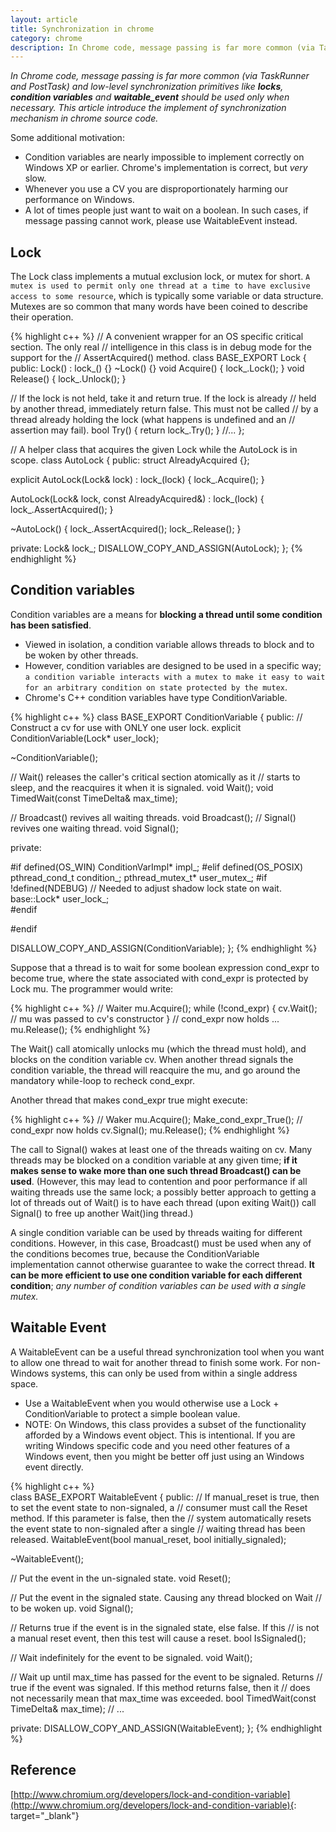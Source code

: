 ```yaml
---
layout: article
title: Synchronization in chrome
category: chrome
description: In Chrome code, message passing is far more common (via TaskRunner and PostTask) and low-level synchronization primitives like locks, condition variables and waitable_event should be used only when necessary. This article introduce the implement of synchronization mechanism in chrome source code.
---
```

*In Chrome code, message passing is far more common (via TaskRunner and PostTask) and low-level synchronization primitives like **locks**, **condition variables** and **waitable_event** should be used only when necessary. This article introduce the implement of synchronization mechanism in chrome source code.*

Some additional motivation:  

* Condition variables are nearly impossible to implement correctly on Windows XP or earlier. Chrome's implementation is correct, but _very_ slow. 
* Whenever you use a CV you are disproportionately harming our performance on Windows.
* A lot of times people just want to wait on a boolean.  In such cases, if message passing cannot work, please use WaitableEvent instead.

## Lock
The Lock class implements a mutual exclusion lock, or mutex for short. `A mutex is used to permit only one thread at a time to have exclusive access to some resource`, which is typically some variable or data structure. Mutexes are so common that many words have been coined to describe their operation.

{% highlight c++ %}
// A convenient wrapper for an OS specific critical section.  The only real
// intelligence in this class is in debug mode for the support for the
// AssertAcquired() method.
class BASE_EXPORT Lock {
 public:
  Lock() : lock_() {}
  ~Lock() {}
  void Acquire() { lock_.Lock(); }
  void Release() { lock_.Unlock(); }

  // If the lock is not held, take it and return true. If the lock is already
  // held by another thread, immediately return false. This must not be called
  // by a thread already holding the lock (what happens is undefined and an
  // assertion may fail).
  bool Try() { return lock_.Try(); }
  //...
};


// A helper class that acquires the given Lock while the AutoLock is in scope.
class AutoLock {
 public:
  struct AlreadyAcquired {};

  explicit AutoLock(Lock& lock) : lock_(lock) {
    lock_.Acquire();
  }

  AutoLock(Lock& lock, const AlreadyAcquired&) : lock_(lock) {
    lock_.AssertAcquired();
  }

  ~AutoLock() {
    lock_.AssertAcquired();
    lock_.Release();
  }

 private:
  Lock& lock_;
  DISALLOW_COPY_AND_ASSIGN(AutoLock);
};
{% endhighlight %}


## Condition variables
Condition variables are a means for **blocking a thread until some condition has been satisfied**.   

* Viewed in isolation, a condition variable allows threads to block and to be woken by other threads. 
* However, condition variables are designed to be used in a specific way; `a condition variable interacts with a mutex to make it easy to wait for an arbitrary condition on state protected by the mutex`. 
* Chrome's C++ condition variables have type ConditionVariable.

{% highlight c++ %}
class BASE_EXPORT ConditionVariable {
 public:
  // Construct a cv for use with ONLY one user lock.
  explicit ConditionVariable(Lock* user_lock);

  ~ConditionVariable();

  // Wait() releases the caller's critical section atomically as it 
  // starts to sleep, and the reacquires it when it is signaled.
  void Wait();
  void TimedWait(const TimeDelta& max_time);

  // Broadcast() revives all waiting threads.
  void Broadcast();
  // Signal() revives one waiting thread.
  void Signal();

 private:

#if defined(OS_WIN)
  ConditionVarImpl* impl_;
#elif defined(OS_POSIX)
  pthread_cond_t condition_;
  pthread_mutex_t* user_mutex_;
#if !defined(NDEBUG)
  // Needed to adjust shadow lock state on wait.
  base::Lock* user_lock_;     
#endif

#endif

  DISALLOW_COPY_AND_ASSIGN(ConditionVariable);
};
{% endhighlight %}


Suppose that a thread is to wait for some boolean expression cond_expr to become true, where the state associated with cond_expr is protected by Lock mu. The programmer would write:

{% highlight c++ %}
// Waiter
mu.Acquire();
while (!cond_expr) {
cv.Wait();  // mu was passed to cv's constructor
}
// cond_expr now holds
...
mu.Release();
{% endhighlight %}

The Wait() call atomically unlocks mu (which the thread must hold), and blocks on the condition variable cv. When another thread signals the condition variable, the thread will reacquire the mu, and go around the mandatory while-loop to recheck cond_expr.

Another thread that makes cond_expr true might execute:

{% highlight c++ %}
// Waker
mu.Acquire();
Make_cond_expr_True();
// cond_expr now holds
cv.Signal();
mu.Release();
{% endhighlight %}

The call to Signal() wakes at least one of the threads waiting on cv. Many threads may be blocked on a condition variable at any given time; **if it makes sense to wake more than one such thread Broadcast() can be used**. (However, this may lead to contention and poor performance if all waiting threads use the same lock; a possibly better approach to getting a lot of threads out of Wait() is to have each thread (upon exiting Wait()) call Signal() to free up another Wait()ing thread.)  

A single condition variable can be used by threads waiting for different conditions. However, in this case, Broadcast() must be used when any of the conditions becomes true, because the ConditionVariable implementation cannot otherwise guarantee to wake the correct thread. **It can be more efficient to use one condition variable for each different condition**; *any number of condition variables can be used with a single mutex.*


## Waitable Event
A WaitableEvent can be a useful thread synchronization tool when you want to allow one thread to wait for another thread to finish some work. For non-Windows systems, this can only be used from within a single address space.  

* Use a WaitableEvent when you would otherwise use a Lock + ConditionVariable to protect a simple boolean value.  
* NOTE: On Windows, this class provides a subset of the functionality afforded by a Windows event object.  This is intentional.  If you are writing Windows specific code and you need other features of a Windows event, then you might be better off just using an Windows event directly.

{% highlight c++ %}  
class BASE_EXPORT WaitableEvent {
 public:
  // If manual_reset is true, then to set the event state to non-signaled, a
  // consumer must call the Reset method.  If this parameter is false, then the
  // system automatically resets the event state to non-signaled after a single
  // waiting thread has been released.
  WaitableEvent(bool manual_reset, bool initially_signaled);

  ~WaitableEvent();

  // Put the event in the un-signaled state.
  void Reset();

  // Put the event in the signaled state.  Causing any thread blocked on Wait
  // to be woken up.
  void Signal();

  // Returns true if the event is in the signaled state, else false.  If this
  // is not a manual reset event, then this test will cause a reset.
  bool IsSignaled();

  // Wait indefinitely for the event to be signaled.
  void Wait();

  // Wait up until max_time has passed for the event to be signaled.  Returns
  // true if the event was signaled.  If this method returns false, then it
  // does not necessarily mean that max_time was exceeded.
  bool TimedWait(const TimeDelta& max_time);
  // ...
  
private:
  DISALLOW_COPY_AND_ASSIGN(WaitableEvent);
};
{% endhighlight %}

## Reference
[http://www.chromium.org/developers/lock-and-condition-variable](http://www.chromium.org/developers/lock-and-condition-variable){: target="_blank"}



